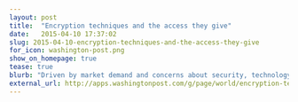 ```yaml
---
layout: post
title:  "Encryption techniques and the access they give"
date:   2015-04-10 17:37:02
slug: 2015-04-10-encryption-techniques-and-the-access-they-give
for_icon: washington-post.png
show_on_homepage: true
tease: true
blurb: "Driven by market demand and concerns about security, technology companies are beginning to encrypt data on devices without keeping copies of the decryption keys."
external_url: http://apps.washingtonpost.com/g/page/world/encryption-techniques-and-the-access-they-give/1665/
---
```



